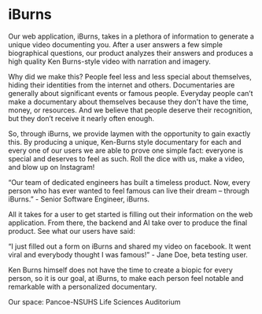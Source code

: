 # iBurns 
Our web application, iBurns, takes in a plethora of information to generate a unique video documenting you. After a user answers a few simple biographical questions, our product analyzes their answers and produces a high quality Ken Burns-style video with narration and imagery.

Why did we make this? People feel less and less special about themselves, hiding their identities from the internet and others. Documentaries are generally about significant events or famous people. Everyday people can’t make a documentary about themselves because they don't have the time, money, or resources. And we believe that people deserve their recognition, but they don’t receive it nearly often enough.

So, through iBurns, we provide laymen with the opportunity to gain exactly this. By producing a unique, Ken-Burns style documentary for each and every one of our users we are able to prove one simple fact: everyone is special and deserves to feel as such. Roll the dice with us, make a video, and blow up on Instagram!

“Our team of dedicated engineers has built a timeless product. Now, every person who has ever wanted to feel famous can live their dream – through iBurns.” - Senior Software Engineer, iBurns.

All it takes for a user to get started is filling out their information on the web application. From there, the backend and AI take over to produce the final product. See what our users have said:

“I just filled out a form on iBurns and shared my video on facebook. It went viral and everybody thought I was famous!” - Jane Doe, beta testing user.

Ken Burns himself does not have the time to create a biopic for every person, so it is our goal, at iBurns, to make each person feel notable and remarkable with a personalized documentary.

Our space: Pancoe-NSUHS Life Sciences Auditorium
